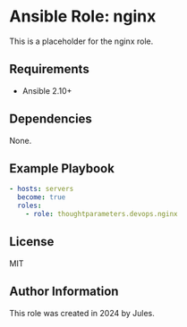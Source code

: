 # Ansible Role: nginx

This is a placeholder for the nginx role.

## Requirements

- Ansible 2.10+

## Dependencies

None.

## Example Playbook

```yaml
- hosts: servers
  become: true
  roles:
    - role: thoughtparameters.devops.nginx
```

## License

MIT

## Author Information

This role was created in 2024 by Jules.
